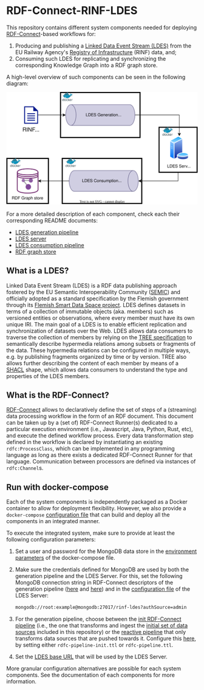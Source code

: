# RDF-Connect-RINF-LDES

This repository contains different system components needed for deploying [RDF-Connect](https://rdf-connect.github.io/rdfc.github.io/)-based workflows for:

1. Producing and publishing a [Linked Data Event Stream (LDES)](https://w3id.org/ldes/specification) from the EU Railway Agency's [Registry of Infrastructure](https://rinf.era.europa.eu/RINF/) (RINF) data, and;
2. Consuming such LDES for replicating and synchronizing the corresponding Knowledge Graph into a RDF graph store.

A high-level overview of such components can be seen in the following diagram:

![High-level overview](docs/high-level.svg)

For a more detailed description of each component, check each their corresponding README documents:

* [LDES generation pipeline](https://github.com/rdf-connect/RDF-Connect-RINF-LDES/blob/main/generation-pipeline/README.md)
* [LDES server](https://github.com/rdf-connect/RDF-Connect-RINF-LDES/blob/main/ldes-server/README.md)
* [LDES consumption pipeline](https://github.com/rdf-connect/RDF-Connect-RINF-LDES/blob/main/consumption-pipeline/README.md)
* [RDF graph store](https://github.com/rdf-connect/RDF-Connect-RINF-LDES/blob/main/rdf-graph-store/README.md)

## What is a LDES?

Linked Data Event Stream (LDES) is a RDF data publishing approach fostered by the EU Semantic Interoperability Community ([SEMIC](https://joinup.ec.europa.eu/collection/semic-support-centre/linked-data-event-streams-ldes)) and officially adopted as a standard specification by the Flemish government through its
[Flemish Smart Data Space project](https://www.vlaanderen.be/vlaamse-smart-data-space-portaal). LDES defines datasets in terms of a collection of immutable objects (aka. members) such as versioned entities or observations, where every member must have its own unique IRI. The main goal of a LDES is to enable efficient replication and synchronization of datasets over the Web. LDES allows data consumers to traverse the collection of members by relying on the [TREE specification](https://w3id.org/tree/specification/) to semantically describe hypermedia relations among subsets or fragments of the data. These hypermedia relations can be configured in multiple ways, e.g. by publishing fragments organized by time or by version. TREE also allows further describing the content of each member by means of a [SHACL](https://www.w3.org/TR/shacl/) shape, which allows data consumers to understand the type and properties of the LDES members.

## What is the RDF-Connect?

[RDF-Connect](https://rdf-connect.github.io/rdfc.github.io/) allows to declaratively define the set of steps of a (streaming) data processing workflow in the form of an RDF document. This document can be taken up by a (set of) RDF-Connect Runner(s) dedicated to a particular execution environment (i.e., Javascript, Java, Python, Rust, etc), and execute the defined workflow process. Every data transformation step defined in the workflow is declared by instantiating an existing `rdfc:ProcessClass`, which can be implemented in any programming language as long as there exists a dedicated RDF-Connect Runner for that language. Communication between processors are defined via instances of `rdfc:Channel`s.

## Run with docker-compose

Each of the system components is independently packaged as a Docker container to allow for deployment flexibility. However, we also provide a `docker-compose` [configuration file](https://github.com/rdf-connect/RDF-Connect-RINF-LDES/blob/main/docker-compose.yml) that can build and deploy all the components in an integrated manner.

To execute the integrated system, make sure to provide at least the following configuration parameters:

1. Set a user and password for the MongoDB data store in the [environment parameters](https://github.com/rdf-connect/RDF-Connect-RINF-LDES/blob/main/docker-compose.yml#L7) of the docker-compose file.
2. Make sure the credentials defined for MongoDB are used by both the generation pipeline and the LDES Server. For this, set the following MongoDB connection string in RDF-Connect descriptors of the generation pipeline ([here](https://github.com/rdf-connect/RDF-Connect-RINF-LDES/blob/main/generation-pipeline/rdfc-pipeline.ttl#L431) and [here](https://github.com/rdf-connect/RDF-Connect-RINF-LDES/blob/main/generation-pipeline/rdfc-pipeline-init.ttl#L437)) and in the [configuration file](https://github.com/rdf-connect/RDF-Connect-RINF-LDES/blob/main/ldes-server/config-ldes.json#L125) of the LDES Server:

    ```bash
    mongodb://root:example@mongodb:27017/rinf-ldes?authSource=admin
    ```

3. For the generation pipeline, choose between the [init RDF-Connect pipeline](https://github.com/rdf-connect/RDF-Connect-RINF-LDES/blob/main/generation-pipeline/rdfc-pipeline-init.ttl) (i.e., the one that transforms and ingest the [initial set of data sources](https://github.com/rdf-connect/RDF-Connect-RINF-LDES/tree/main/generation-pipeline/rawdata/RINF_init) included in this repository) or the [reactive pipeline](https://github.com/rdf-connect/RDF-Connect-RINF-LDES/blob/main/generation-pipeline/rdfc-pipeline.ttl) that only transforms data sources that are pushed towards it. Configure this [here](https://github.com/rdf-connect/RDF-Connect-RINF-LDES/blob/main/docker-compose.yml#L24), by setting either `rdfc-pipeline-init.ttl` or `rdfc-pipeline.ttl`.
4. Set the [LDES base URL](https://github.com/rdf-connect/RDF-Connect-RINF-LDES/blob/main/docker-compose.yml#L33) that will be used by the LDES Server.

More granular configuration alternatives are possible for each system components. See the documentation of each components for more information.
